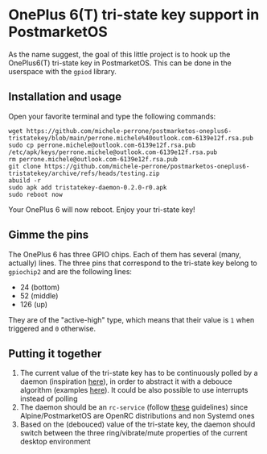 # OnePlus 6(T) tri-state key support in PostmarketOS
As the name suggest, the goal of this little project is to hook up the OnePlus6(T) tri-state key in PostmarketOS. This can be done in the userspace with the `gpiod` library.
## Installation and usage
Open your favorite terminal and type the following commands:
~~~
wget https://github.com/michele-perrone/postmarketos-oneplus6-tristatekey/blob/main/perrone.michele%40outlook.com-6139e12f.rsa.pub
sudo cp perrone.michele@outlook.com-6139e12f.rsa.pub /etc/apk/keys/perrone.michele@outlook.com-6139e12f.rsa.pub
rm perrone.michele@outlook.com-6139e12f.rsa.pub
git clone https://github.com/michele-perrone/postmarketos-oneplus6-tristatekey/archive/refs/heads/testing.zip
abuild -r
sudo apk add tristatekey-daemon-0.2.0-r0.apk
sudo reboot now
~~~
Your OnePlus 6 will now reboot. Enjoy your tri-state key!

## Gimme the pins
The OnePlus 6 has three GPIO chips. Each of them has several (many, actually) lines. The three pins that correspond to the tri-state key belong to `gpiochip2` and are the following lines:
* 24 (bottom)
* 52 (middle)
* 126 (up)   

They are of the "active-high" type, which means that their value is `1` when triggered and `0` otherwise.
## Putting it together
1. The current value of the tri-state key has to be continuously polled by a daemon (inspiration [here](https://stackoverflow.com/questions/17954432/creating-a-daemon-in-linux)), in order to abstract it with a debouce algorithm (examples [here](https://my.eng.utah.edu/~cs5780/debouncing.pdf)). It could be also possible to use interrupts instead of polling
2. The daemon should be an `rc-service` (follow [these](https://github.com/OpenRC/openrc/blob/master/service-script-guide.md) guidelines) since Alpine/PostmarketOS are OpenRC distributions and non Systemd ones
3. Based on the (debouced) value of the tri-state key, the daemon should switch between the three ring/vibrate/mute properties of the current desktop environment
